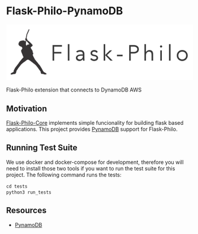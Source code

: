 # Flask-Philo-PynamoDB

![Flask-Philo Logo](https://raw.githubusercontent.com/Riffstation/Flask-Philo-Core/master/documentation/source/_static/banner_1.png)

Flask-Philo extension that connects to DynamoDB AWS

## Motivation

[Flask-Philo-Core](http://flask-philo-core.readthedocs.io/en/latest/) implements
simple funcionality for building flask based applications. This project provides  [PynamoDB](https://pynamodb.readthedocs.io/en/latest/) support for Flask-Philo.


## Running Test Suite

We use docker and docker-compose for development, therefore you will need to install those two tools if you
want to run the test suite for this project. The following command runs the tests:


```
cd tests
python3 run_tests
```

## Resources

* [PynamoDB](https://pynamodb.readthedocs.io/en/latest/)
